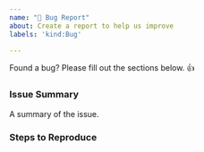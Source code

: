 ```yaml
---
name: "🐞 Bug Report"
about: Create a report to help us improve
labels: 'kind:Bug'

---
```


Found a bug? Please fill out the sections below. 👍

### Issue Summary

A summary of the issue.


### Steps to Reproduce

